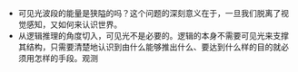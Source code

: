- 可见光波段的能量是狭隘的吗？这个问题的深刻意义在于，一旦我们脱离了视觉感知，又如何来认识世界。
- 从逻辑推理的角度切入，可见光不是必要的。逻辑的本身不需要可见光来支撑其结构，只需要清楚地认识到由什么能够推出什么、要达到什么样的目的就必须用怎样的手段。观测